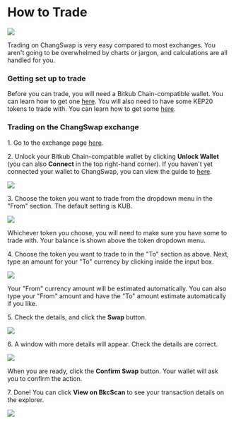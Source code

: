 # How to Trade

![](../../.gitbook/assets/docs-masthead-5-.png)

Trading on ChangSwap is very easy compared to most exchanges. You aren't going to be overwhelmed by charts or jargon, and calculations are all handled for you.

### Getting set up to trade

Before you can trade, you will need a Bitkub Chain-compatible wallet. You can learn how to get one [here](https://docs.changswap.com/get-started/wallet-guide). You will also need to have some KEP20 tokens to trade with. You can learn how to get some [here](https://docs.changswap.com/get-started/kep20-guide).

### Trading on the ChangSwap exchange

1\. Go to the exchange page [here](https://exchange.changswap.com/#/swap).

2\. Unlock your Bitkub Chain-compatible wallet by clicking **Unlock Wallet** (you can also **Connect** in the top right-hand corner). If you haven't yet connected your wallet to ChangSwap, you can view the guide to [here](https://docs.changswap.com/get-started/connection-guide).

![](<../../.gitbook/assets/image (12).png>)

3\. Choose the token you want to trade from the dropdown menu in the "From" section. The default setting is KUB.

![](<../../.gitbook/assets/image (13).png>)

Whichever token you choose, you will need to make sure you have some to trade with. Your balance is shown above the token dropdown menu.

4\. Choose the token you want to trade to in the "To" section as above. Next, type an amount for your "To" currency by clicking inside the input box.

![](<../../.gitbook/assets/image (14).png>)

Your "From" currency amount will be estimated automatically. You can also type your "From" amount and have the "To" amount estimate automatically if you like.

5\. Check the details, and click the **Swap** button.

![](<../../.gitbook/assets/image (15).png>)

6\. A window with more details will appear. Check the details are correct.

![](<../../.gitbook/assets/image (16).png>)

When you are ready, click the **Confirm Swap** button. Your wallet will ask you to confirm the action.

7\. Done! You can click **View on BkcScan** to see your transaction details on the explorer.

![](<../../.gitbook/assets/image (17).png>)
